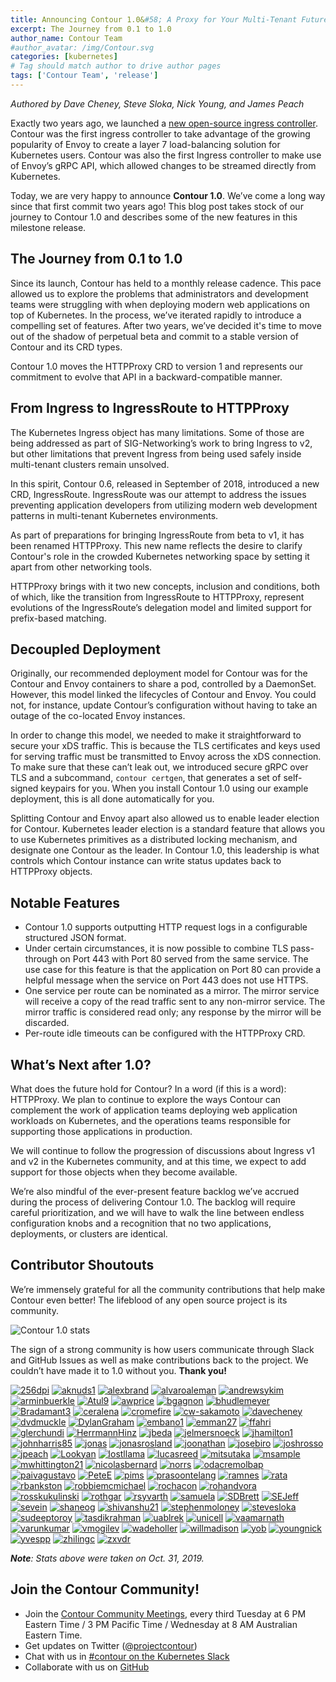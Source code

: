```yaml
---
title: Announcing Contour 1.0&#58; A Proxy for Your Multi-Tenant Future
excerpt: The Journey from 0.1 to 1.0
author_name: Contour Team
#author_avatar: /img/Contour.svg
categories: [kubernetes]
# Tag should match author to drive author pages
tags: ['Contour Team', 'release']
---
```


_Authored by Dave Cheney, Steve Sloka, Nick Young, and James Peach_

Exactly two years ago, we launched a [new open-source ingress controller](https://github.com/projectcontour/contour/commit/788feabc67c4da76cd1ae3c9ac1998b43cb0e2f3). Contour was the first ingress controller to take advantage of the growing popularity of Envoy to create a layer 7 load-balancing solution for Kubernetes users. Contour was also the first Ingress controller to make use of Envoy’s gRPC API, which allowed changes to be streamed directly from Kubernetes.

Today, we are very happy to announce **Contour 1.0**. We’ve come a long way since that first commit two years ago! This blog post takes stock of our journey to Contour 1.0 and describes some of the new features in this milestone release.

## The Journey from 0.1 to 1.0

Since its launch, Contour has held to a monthly release cadence. This pace allowed us to explore the problems that administrators and development teams were struggling with when deploying modern web applications on top of Kubernetes. In the process, we’ve iterated rapidly to introduce a compelling set of features. After two years, we’ve decided it's time to move out of the shadow of perpetual beta and commit to a stable version of Contour and its CRD types.

Contour 1.0 moves the HTTPProxy CRD to version 1 and represents our commitment to evolve that API in a backward-compatible manner.

## From Ingress to IngressRoute to HTTPProxy

The Kubernetes Ingress object has many limitations. Some of those are being addressed as part of SIG-Networking’s work to bring Ingress to v2, but other limitations that prevent Ingress from being used safely inside multi-tenant clusters remain unsolved.

In this spirit, Contour 0.6, released in September of 2018, introduced a new CRD, IngressRoute. IngressRoute was our attempt to address the issues preventing application developers from utilizing modern web development patterns in multi-tenant Kubernetes environments. 

As part of preparations for bringing IngressRoute from beta to v1, it has been renamed HTTPProxy. This new name reflects the desire to clarify Contour's role in the crowded Kubernetes networking space by setting it apart from other networking tools.

HTTPProxy brings with it two new concepts, inclusion and conditions, both of which, like the transition from IngressRoute to HTTPProxy, represent evolutions of the IngressRoute’s  delegation model and limited support for prefix-based matching.

## Decoupled Deployment

Originally, our recommended deployment model for Contour was for the Contour and Envoy containers to share a pod, controlled by a DaemonSet. However, this model linked the lifecycles of Contour and Envoy. You could not, for instance, update Contour’s configuration without having to take an outage of the co-located Envoy instances.

In order to change this model, we needed to make it straightforward to secure your xDS traffic. This is because the TLS certificates and keys used for serving traffic  must be transmitted to Envoy across the xDS connection. To make sure that these can’t leak out, we introduced secure gRPC over TLS and a subcommand, `contour certgen`, that generates a set of self-signed keypairs for you. When you install Contour 1.0 using our example deployment, this is all done automatically for you.

Splitting Contour and Envoy apart also allowed us to enable leader election for Contour. Kubernetes leader election is a standard feature that allows you to use Kubernetes primitives as a distributed locking mechanism, and designate one Contour as the leader. In Contour 1.0, this leadership is what controls which Contour instance can write status updates back to HTTPProxy objects. 

## Notable Features

* Contour 1.0 supports outputting HTTP request logs in a configurable structured JSON format.
* Under certain circumstances, it is now possible to combine TLS pass-through on Port 443 with Port 80 served from the same service. The use case for this feature is that the application on Port 80 can provide a helpful message when the service on Port 443 does not use HTTPS.
* One service per route can be nominated as a mirror. The mirror service will receive a copy of the read traffic sent to any non-mirror service. The mirror traffic is considered read only; any response by the mirror will be discarded.
* Per-route idle timeouts can be configured with the HTTPProxy CRD.

## What’s Next after 1.0?

What does the future hold for Contour? In a word (if this is a word): HTTPProxy. We plan to continue to explore the ways Contour can complement the work of application teams deploying web application workloads on Kubernetes, and the operations teams responsible for supporting those applications in production.

We will continue to follow the progression of discussions about Ingress v1 and v2 in the Kubernetes community, and at this time, we expect to add support for those objects when they become available.

We’re also mindful of the ever-present feature backlog we’ve accrued during the process of delivering Contour 1.0. The backlog will require careful prioritization, and we will have to walk the line between endless configuration knobs and a recognition that no two applications, deployments, or clusters are identical.

## Contributor Shoutouts

We’re immensely grateful for all the community contributions that help make Contour even better! The lifeblood of any open source project is its community.

![Contour 1.0 stats](/img/contour-1.0/contour-1.0-stats.png)

The sign of a strong community is how users communicate through Slack and GitHub Issues as well as make contributions back to the project. We couldn’t have made it to 1.0 without you. **Thank you!**

[![256dpi](https://avatars2.githubusercontent.com/u/696886?v=4&s=48)](https://github.com/256dpi)
[![aknuds1](https://avatars1.githubusercontent.com/u/281303?v=4&s=48)](https://github.com/aknuds1)
[![alexbrand](https://avatars2.githubusercontent.com/u/545723?v=4&s=48)](https://github.com/alexbrand)
[![alvaroaleman](https://avatars2.githubusercontent.com/u/6496100?v=4&s=48)](https://github.com/alvaroaleman)
[![andrewsykim](https://avatars0.githubusercontent.com/u/12699319?v=4&s=48)](https://github.com/andrewsykim)
[![arminbuerkle](/img/contour-1.0/22750465.png)](https://github.com/arminbuerkle)
[![Atul9](https://avatars1.githubusercontent.com/u/3390330?v=4&s=48)](https://github.com/Atul9)
[![awprice](https://avatars3.githubusercontent.com/u/2804025?v=4&s=48)](https://github.com/awprice)
[![bgagnon](https://avatars2.githubusercontent.com/u/81865?v=4&s=48)](https://github.com/bgagnon)
[![bhudlemeyer](https://avatars1.githubusercontent.com/u/2275490?v=4&s=48)](https://github.com/bhudlemeyer)
[![Bradamant3](https://avatars2.githubusercontent.com/u/6934230?v=4&s=48)](https://github.com/Bradamant3)
[![ceralena](https://avatars3.githubusercontent.com/u/615299?v=4&s=48)](https://github.com/ceralena)
[![cromefire](https://avatars0.githubusercontent.com/u/26320625?v=4&s=48)](https://github.com/cromefire)
[![cw-sakamoto](https://avatars2.githubusercontent.com/u/29860510?v=4&s=48)](https://github.com/cw-sakamoto)
[![davecheney](https://avatars0.githubusercontent.com/u/7171?v=4&s=48)](https://github.com/davecheney)
[![dvdmuckle](https://avatars2.githubusercontent.com/u/8870292?v=4&s=48)](https://github.com/dvdmuckle)
[![DylanGraham](https://avatars1.githubusercontent.com/u/4900511?v=4&s=48)](https://github.com/DylanGraham)
[![embano1](https://avatars0.githubusercontent.com/u/15986659?v=4&s=48)](https://github.com/embano1)
[![emman27](https://avatars0.githubusercontent.com/u/6295583?v=4&s=48)](https://github.com/emman27)
[![ffahri](https://avatars2.githubusercontent.com/u/13694962?v=4&s=48)](https://github.com/ffahri)
[![glerchundi](/img/contour-1.0/2232214.png)](https://github.com/glerchundi)
[![HerrmannHinz](https://avatars0.githubusercontent.com/u/11093419?v=4&s=48)](https://github.com/HerrmannHinz)
[![jbeda](https://avatars2.githubusercontent.com/u/37310?v=4&s=48)](https://github.com/jbeda)
[![jelmersnoeck](https://avatars1.githubusercontent.com/u/815655?v=4&s=48)](https://github.com/jelmersnoeck)
[![jhamilton1](https://avatars1.githubusercontent.com/u/40370921?v=4&s=48)](https://github.com/jhamilton1)
[![johnharris85](https://avatars3.githubusercontent.com/u/746221?v=4&s=48)](https://github.com/johnharris85)
[![jonas](https://avatars2.githubusercontent.com/u/8417?v=4&s=48)](https://github.com/jonas)
[![jonasrosland](https://avatars3.githubusercontent.com/u/1690215?v=4&s=48)](https://github.com/jonasrosland)
[![joonathan](https://avatars0.githubusercontent.com/u/3045?v=4&s=48)](https://github.com/joonathan)
[![josebiro](https://avatars0.githubusercontent.com/u/1455144?v=4&s=48)](https://github.com/josebiro)
[![joshrosso](https://avatars2.githubusercontent.com/u/6200057?v=4&s=48)](https://github.com/joshrosso)
[![jpeach](/img/contour-1.0/9917.png)](https://github.com/jpeach)
[![Lookyan](/img/contour-1.0/1040646.png)](https://github.com/Lookyan)
[![lostllama](https://avatars2.githubusercontent.com/u/9258568?v=4&s=48)](https://github.com/lostllama)
[![lucasreed](https://avatars0.githubusercontent.com/u/6800091?v=4&s=48)](https://github.com/lucasreed)
[![mitsutaka](https://avatars2.githubusercontent.com/u/557782?v=4&s=48)](https://github.com/mitsutaka)
[![msample](https://avatars1.githubusercontent.com/u/4896732?v=4&s=48)](https://github.com/msample)
[![mwhittington21](https://avatars1.githubusercontent.com/u/29389868?v=4&s=48)](https://github.com/mwhittington21)
[![nicolasbernard](https://avatars1.githubusercontent.com/u/15658?v=4&s=48)](https://github.com/nicolasbernard)
[![norrs](https://avatars2.githubusercontent.com/u/272215?v=4&s=48)](https://github.com/norrs)
[![odacremolbap](https://avatars2.githubusercontent.com/u/9891289?v=4&s=48)](https://github.com/odacremolbap)
[![paivagustavo](https://avatars0.githubusercontent.com/u/7898464?v=4&s=48)](https://github.com/paivagustavo)
[![PeteE](https://avatars3.githubusercontent.com/u/89916?v=4&s=48)](https://github.com/PeteE)
[![pims](https://avatars3.githubusercontent.com/u/27320?v=4&s=48)](https://github.com/pims)
[![prasoontelang](https://avatars2.githubusercontent.com/u/2859827?v=4&s=48)](https://github.com/prasoontelang)
[![ramnes](https://avatars2.githubusercontent.com/u/835072?v=4&s=48)](https://github.com/ramnes)
[![rata](https://avatars1.githubusercontent.com/u/70861?v=4&s=48)](https://github.com/rata)
[![rbankston](https://avatars1.githubusercontent.com/u/130836?v=4&s=48)](https://github.com/rbankston)
[![robbiemcmichael](https://avatars2.githubusercontent.com/u/2044464?v=4&s=48)](https://github.com/robbiemcmichael)
[![rochacon](https://avatars2.githubusercontent.com/u/321351?v=4&s=48)](https://github.com/rochacon)
[![rohandvora](https://avatars3.githubusercontent.com/u/8749993?v=4&s=48)](https://github.com/rohandvora)
[![rosskukulinski](https://avatars2.githubusercontent.com/u/2746479?v=4&s=48)](https://github.com/rosskukulinski)
[![rothgar](https://avatars1.githubusercontent.com/u/371796?v=4&s=48)](https://github.com/rothgar)
[![rsyvarth](https://avatars3.githubusercontent.com/u/1712051?v=4&s=48)](https://github.com/rsyvarth)
[![samuela](https://avatars0.githubusercontent.com/u/226872?v=4&s=48)](https://github.com/samuela)
[![SDBrett](https://avatars0.githubusercontent.com/u/25494777?v=4&s=48)](https://github.com/SDBrett)
[![SEJeff](https://avatars1.githubusercontent.com/u/4603?v=4&s=48)](https://github.com/SEJeff)
[![sevein](https://avatars2.githubusercontent.com/u/606459?v=4&s=48)](https://github.com/sevein)
[![shaneog](https://avatars2.githubusercontent.com/u/130415?v=4&s=48)](https://github.com/shaneog)
[![shivanshu21](https://avatars2.githubusercontent.com/u/14923644?v=4&s=48)](https://github.com/shivanshu21)
[![stephenmoloney](https://avatars3.githubusercontent.com/u/12668653?v=4&s=48)](https://github.com/stephenmoloney)
[![stevesloka](https://avatars3.githubusercontent.com/u/1048184?v=4&s=48)](https://github.com/stevesloka)
[![sudeeptoroy](/img/contour-1.0/10099903.png)](https://github.com/sudeeptoroy)
[![tasdikrahman](https://avatars1.githubusercontent.com/u/4672518?v=4&s=48)](https://github.com/tasdikrahman)
[![uablrek](https://avatars1.githubusercontent.com/u/37046727?v=4&s=48)](https://github.com/uablrek)
[![unicell](https://avatars1.githubusercontent.com/u/35352?v=4&s=48)](https://github.com/unicell)
[![vaamarnath](https://avatars1.githubusercontent.com/u/1831109?v=4&s=48)](https://github.com/vaamarnath)
[![varunkumar](https://avatars1.githubusercontent.com/u/509433?v=4&s=48)](https://github.com/varunkumar)
[![vmogilev](https://avatars1.githubusercontent.com/u/1376994?v=4&s=48)](https://github.com/vmogilev)
[![wadeholler](https://avatars1.githubusercontent.com/u/13917666?v=4&s=48)](https://github.com/wadeholler)
[![willmadison](https://avatars2.githubusercontent.com/u/1326766?v=4&s=48)](https://github.com/willmadison)
[![yob](https://avatars2.githubusercontent.com/u/8132?v=4&s=48)](https://github.com/yob)
[![youngnick](https://avatars0.githubusercontent.com/u/9346599?v=4&s=48)](https://github.com/youngnick)
[![yvespp](https://avatars0.githubusercontent.com/u/15231595?v=4&s=48)](https://github.com/yvespp)
[![zhilingc](https://avatars1.githubusercontent.com/u/15104168?v=4&s=48)](https://github.com/zhilingc)
[![zxvdr](/img/contour-1.0/223340.png)](https://github.com/zxvdr)

_**Note**: Stats above were taken on  Oct. 31, 2019._

## Join the Contour Community!

* Join the [Contour Community Meetings](https://projectcontour.io/community/), every third Tuesday at 6 PM Eastern Time / 3 PM Pacific Time / Wednesday at 8 AM Australian Eastern Time.
* Get updates on Twitter ([@projectcontour](https://twitter.com/projectcontour))
* Chat with us in [#contour on the Kubernetes Slack](https://kubernetes.slack.com/messages/contour)
* Collaborate with us on [GitHub](https://github.com/projectcontour/contour)
